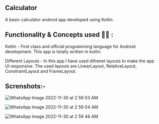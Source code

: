 ## Calculator

A basic calculator android app developed using Kotlin.




## Functionality & Concepts used 👨‍💻 :
Kotlin - First class and official programming language for Android development. This app is totally written in kotlin.

Different Layouts -
In this app I have used difrenet layouts to make the app UI responsive. The used layouts are LinearLayout, RelativeLayout, ConstraintLayout and FrameLayout.



## Screnshots:-

![WhatsApp Image 2022-11-30 at 2 59 03 AM](https://user-images.githubusercontent.com/98604308/204651941-f06dc74e-f95d-44fe-b23e-af5eb2056988.jpeg)

![WhatsApp Image 2022-11-30 at 2 59 04 AM](https://user-images.githubusercontent.com/98604308/204651956-e882bff2-cc08-4f9b-b53c-e098b7ef34d0.jpeg)

![WhatsApp Image 2022-11-30 at 2 59 46 AM](https://user-images.githubusercontent.com/98604308/204651974-72de2cf6-1415-4112-9378-cd74da825590.jpeg)
